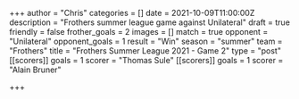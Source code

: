 +++
author = "Chris"
categories = []
date = 2021-10-09T11:00:00Z
description = "Frothers summer league game against Unilateral"
draft = true
friendly = false
frother_goals = 2
images = []
match = true
opponent = "Unilateral"
opponent_goals = 1
result = "Win"
season = "summer"
team = "Frothers"
title = "Frothers Summer League 2021 - Game 2"
type = "post"
[[scorers]]
goals = 1
scorer = "Thomas Sule"
[[scorers]]
goals = 1
scorer = "Alain Bruner"

+++
